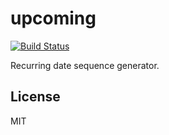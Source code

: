 # upcoming

[![Build Status](https://travis-ci.org/sldblog/upcoming.svg)](https://travis-ci.org/sldblog/upcoming)

Recurring date sequence generator.

## License

MIT
